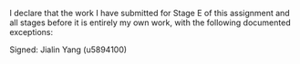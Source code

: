 I declare that the work I have submitted for Stage E of this assignment and all stages before it is entirely my own work, with the
following documented exceptions:


Signed: Jialin Yang (u5894100)
